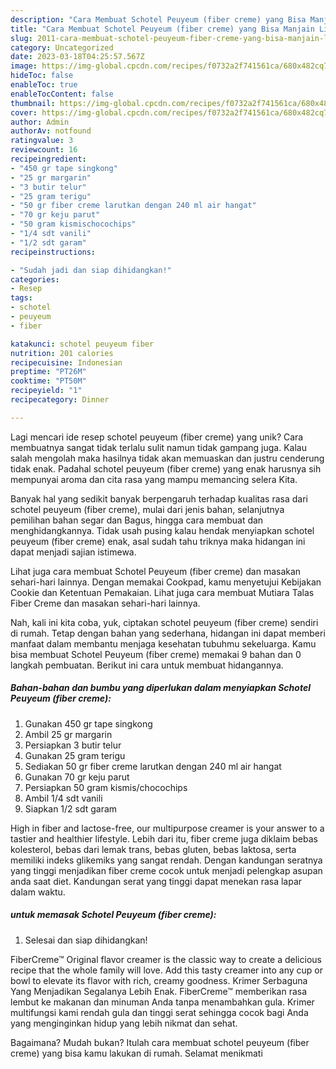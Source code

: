 ```yaml
---
description: "Cara Membuat Schotel Peuyeum (fiber creme) yang Bisa Manjain Lidah"
title: "Cara Membuat Schotel Peuyeum (fiber creme) yang Bisa Manjain Lidah"
slug: 2011-cara-membuat-schotel-peuyeum-fiber-creme-yang-bisa-manjain-lidah
category: Uncategorized
date: 2023-03-18T04:25:57.567Z
image: https://img-global.cpcdn.com/recipes/f0732a2f741561ca/680x482cq70/schotel-peuyeum-fiber-creme-foto-resep-utama.jpg
hideToc: false
enableToc: true
enableTocContent: false
thumbnail: https://img-global.cpcdn.com/recipes/f0732a2f741561ca/680x482cq70/schotel-peuyeum-fiber-creme-foto-resep-utama.jpg
cover: https://img-global.cpcdn.com/recipes/f0732a2f741561ca/680x482cq70/schotel-peuyeum-fiber-creme-foto-resep-utama.jpg
author: Admin
authorAv: notfound
ratingvalue: 3
reviewcount: 16
recipeingredient:
- "450 gr tape singkong"
- "25 gr margarin"
- "3 butir telur"
- "25 gram terigu"
- "50 gr fiber creme larutkan dengan 240 ml air hangat"
- "70 gr keju parut"
- "50 gram kismischocochips"
- "1/4 sdt vanili"
- "1/2 sdt garam"
recipeinstructions:

- "Sudah jadi dan siap dihidangkan!"
categories:
- Resep
tags:
- schotel
- peuyeum
- fiber

katakunci: schotel peuyeum fiber 
nutrition: 201 calories
recipecuisine: Indonesian
preptime: "PT26M"
cooktime: "PT50M"
recipeyield: "1"
recipecategory: Dinner

---
```





Lagi mencari ide resep schotel peuyeum (fiber creme) yang unik? Cara membuatnya sangat tidak terlalu sulit namun tidak gampang juga. Kalau salah mengolah maka hasilnya tidak akan memuaskan dan justru cenderung tidak enak. Padahal schotel peuyeum (fiber creme) yang enak harusnya sih mempunyai aroma dan cita rasa yang mampu memancing selera Kita.





Banyak hal yang sedikit banyak berpengaruh terhadap kualitas rasa dari schotel peuyeum (fiber creme), mulai dari jenis bahan, selanjutnya pemilihan bahan segar dan Bagus, hingga cara membuat dan menghidangkannya. Tidak usah pusing kalau hendak menyiapkan schotel peuyeum (fiber creme) enak,      asal sudah tahu triknya maka hidangan ini dapat menjadi sajian istimewa.














Lihat juga cara membuat Schotel Peuyeum (fiber creme) dan masakan sehari-hari lainnya. Dengan memakai Cookpad, kamu menyetujui Kebijakan Cookie dan Ketentuan Pemakaian. Lihat juga cara membuat Mutiara Talas Fiber Creme dan masakan sehari-hari lainnya.






Nah, kali ini kita coba, yuk, ciptakan schotel peuyeum (fiber creme) sendiri di rumah. Tetap dengan bahan yang sederhana, hidangan ini dapat memberi manfaat dalam membantu menjaga kesehatan tubuhmu sekeluarga. Kamu bisa membuat Schotel Peuyeum (fiber creme) memakai 9 bahan dan 0 langkah pembuatan. Berikut ini cara untuk membuat hidangannya.

<!--inarticleads1-->

##### Bahan-bahan dan bumbu yang diperlukan dalam menyiapkan Schotel Peuyeum (fiber creme):

1. Gunakan 450 gr tape singkong
1. Ambil 25 gr margarin
1. Persiapkan 3 butir telur
1. Gunakan 25 gram terigu
1. Sediakan 50 gr fiber creme larutkan dengan 240 ml air hangat
1. Gunakan 70 gr keju parut
1. Persiapkan 50 gram kismis/chocochips
1. Ambil 1/4 sdt vanili
1. Siapkan 1/2 sdt garam


High in fiber and lactose-free, our multipurpose creamer is your answer to a tastier and healthier lifestyle. Lebih dari itu, fiber creme juga diklaim bebas kolesterol, bebas dari lemak trans, bebas gluten, bebas laktosa, serta memiliki indeks glikemiks yang sangat rendah. Dengan kandungan seratnya yang tinggi menjadikan fiber creme cocok untuk menjadi pelengkap asupan anda saat diet. Kandungan serat yang tinggi dapat menekan rasa lapar dalam waktu. 

<!--inarticleads2-->

#####  untuk memasak Schotel Peuyeum (fiber creme):


1. Selesai dan siap dihidangkan!

FiberCreme™ Original flavor creamer is the classic way to create a delicious recipe that the whole family will love. Add this tasty creamer into any cup or bowl to elevate its flavor with rich, creamy goodness. Krimer Serbaguna Yang Menjadikan Segalanya Lebih Enak. FiberCreme™ memberikan rasa lembut ke makanan dan minuman Anda tanpa menambahkan gula. Krimer multifungsi kami rendah gula dan tinggi serat sehingga cocok bagi Anda yang menginginkan hidup yang lebih nikmat dan sehat. 

Bagaimana? Mudah bukan? Itulah cara membuat schotel peuyeum (fiber creme) yang bisa kamu lakukan di rumah. Selamat menikmati
